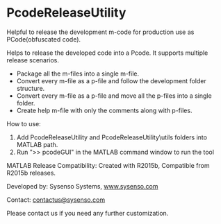 # PcodeReleaseUtility
Helpful to release the development m-code for production use as PCode(obfuscated code).

Helps to release the developed code into a Pcode. It supports multiple release scenarios.
* Package all the m-files into a single m-file.
* Convert every m-file as a p-file and follow the development folder structure.
* Convert every m-file as a p-file and move all the p-files into a single folder.
* Create help m-file with only the comments along with p-files.

How to use:
1. Add PcodeReleaseUtility and PcodeReleaseUtility\utils folders into MATLAB path.
2. Run ">> pcodeGUI" in the MATLAB command window to run the tool


MATLAB Release Compatibility: Created with R2015b, Compatible from R2015b releases.


Developed by: Sysenso Systems, www.sysenso.com

Contact: contactus@sysenso.com

Please contact us if you need any further customization.
